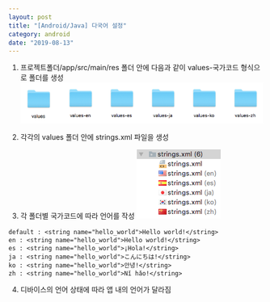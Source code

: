 ```yaml
---
layout: post
title: "[Android/Java] 다국어 설정"
category: android
date: "2019-08-13"
---
```


1) 프로젝트폴더/app/src/main/res 폴더 안에 다음과 같이 values-국가코드 형식으로 폴더를 생성
![img1](/img/2019-08-13-set-language-1.png)

2) 각각의 values 폴더 안에 strings.xml 파일을 생성

3) 각 폴더별 국가코드에 따라 언어를 작성
![img2](/img/2019-08-13-set-language-2.png)
```
default : <string name="hello_world">Hello world!</string>
en : <string name="hello_world">Hello world!</string>
es : <string name="hello_world">¡Hola!</string>
ja : <string name="hello_world">こんにちは!</string>
ko : <string name="hello_world">안녕!</string>
zh : <string name="hello_world">Nǐ hǎo!</string>
```

4) 디바이스의 언어 상태에 따라 앱 내의 언어가 달라짐